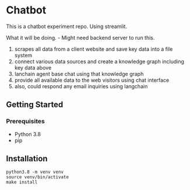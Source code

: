 # Chatbot

This is a chatbot experiment repo. Using streamlit. 

What it will be doing. - Might need backend server to run this.
1. scrapes all data from a client website and save key data into a file system
2. connect various data sources and create a knowledge graph including key data above
3. lanchain agent base chat using that knowledge graph
4. provide all available data to the web visitors using chat interface
5. also, could respond any email inquiries using langchain

## Getting Started

### Prerequisites

- Python 3.8
- pip

## Installation
    python3.8 -m venv venv
    source venv/bin/activate
    make install

